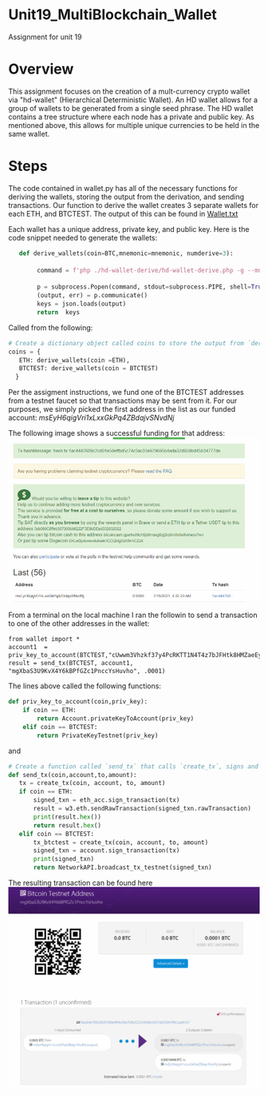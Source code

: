 # Unit19_MultiBlockchain_Wallet
Assignment for unit 19

# Overview
This assignment focuses on the creation of a mult-currency crypto wallet via "hd-wallet" (Hierarchical Deterministic Wallet). An HD wallet allows for a group of wallets to be generated from a single seed phrase.  The HD wallet contains a tree structure where each node has a private and public key. As mentioned above, this allows for multiple unique currencies to be held in the same wallet.

# Steps
The code contained in wallet.py has all of the necessary functions for deriving the wallets, storing the output from the derivation, and sending transactions.
Our function to derive the wallet creates 3 separate wallets for each ETH, and BTCTEST.  The output of this can be found in [Wallet.txt](https://github.com/msvt37/Unit19_MultiBlockchain_Wallet/blob/55d9fdaccde091a5a051d1acf907fb0dd7b07e18/wallet.txt)

Each wallet has a unique address, private key, and public key.
Here is the code snippet needed to generate the wallets:

```Python
   def derive_wallets(coin=BTC,mnemonic=mnemonic, numderive=3):
   
        command = f'php ./hd-wallet-derive/hd-wallet-derive.php -g --mnemonic="{mnemonic}" --numderive={numderive} --coin="{coin}" --format=json' 
    
        p = subprocess.Popen(command, stdout=subprocess.PIPE, shell=True)
        (output, err) = p.communicate()
        keys = json.loads(output)
        return  keys
  ```

Called from the following:
```Python
# Create a dictionary object called coins to store the output from `derive_wallets`.
coins = {
   ETH: derive_wallets(coin =ETH),
   BTCTEST: derive_wallets(coin = BTCTEST)
  }
```
Per the assigment instructions, we fund one of the BTCTEST addresses from a testnet faucet so that transactions may be sent from it.  For our purposes, we simply picked the first address in the list as our funded account: *msEyH6qigVri1xLxxGkPq4ZBdajvSNvdNj*  

The following image shows a successful funding for that address:
![Funded](https://github.com/msvt37/Unit19_MultiBlockchain_Wallet/blob/04ec129ede62421681c0f5b3445b9ff0e6d84dbb/1stTransaction.PNG)

From a terminal on the local machine I ran the followin to send a transaction to one of the other addresses in the wallet:
```
from wallet import *
account1  = priv_key_to_account(BTCTEST,"cUwwm3Vhzkf37y4PcRKTT1N4T4z7bJFHtk8HMZaeEyrG2RgmzoPP")
result = send_tx(BTCTEST, account1, "mgXbaS3U9KvX4Y6kBPfGZc1PnccYsHuvho", .0001)
```
The lines above called the following functions:
```Python
def priv_key_to_account(coin,priv_key):
    if coin == ETH:
        return Account.privateKeyToAccount(priv_key)
    elif coin == BTCTEST:
        return PrivateKeyTestnet(priv_key)
 ```
 and
 ```Python
 # Create a function called `send_tx` that calls `create_tx`, signs and sends the transaction.
def send_tx(coin,account,to,amount):
    tx = create_tx(coin, account, to, amount)
    if coin == ETH:
        signed_txn = eth_acc.sign_transaction(tx)
        result = w3.eth.sendRawTransaction(signed_txn.rawTransaction)
        print(result.hex())
        return result.hex()
    elif coin == BTCTEST:
        tx_btctest = create_tx(coin, account, to, amount)
        signed_txn = account.sign_transaction(tx)
        print(signed_txn)
        return NetworkAPI.broadcast_tx_testnet(signed_txn)
```
The resulting transaction can be found here
![Transaction](https://github.com/msvt37/Unit19_MultiBlockchain_Wallet/blob/404024f0dea1352591bcb4258c4e64525917cd00/2ndTransaction.PNG)
